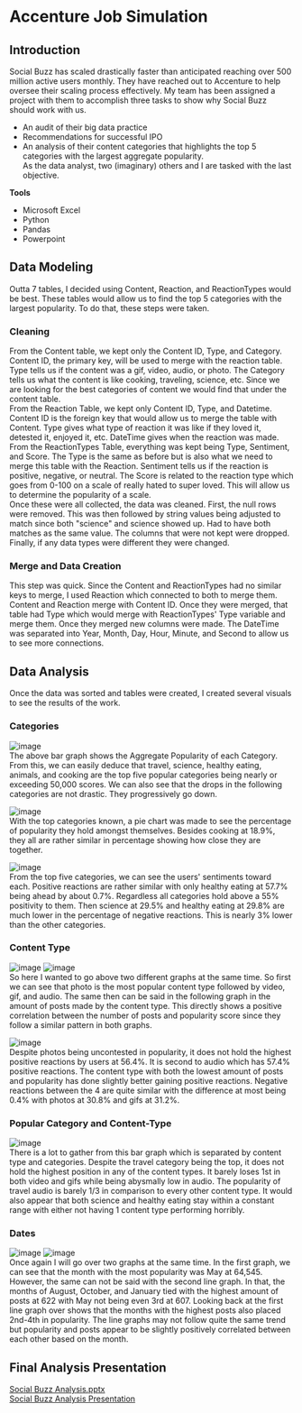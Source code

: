 # Accenture Job Simulation
## Introduction
Social Buzz has scaled drastically faster than anticipated reaching over 500 million active users monthly. They have reached out to Accenture to help oversee their scaling process effectively. My team has been assigned a project with them to accomplish three tasks to show why Social Buzz should work with us.
- An audit of their big data practice
- Recommendations for successful IPO
- An analysis of their content categories that highlights the top 5 categories with the largest aggregate popularity.    
As the data analyst, two (imaginary) others and I are tasked with the last objective.    

**Tools**
- Microsoft Excel
- Python
- Pandas
- Powerpoint
## Data Modeling
Outta 7 tables, I decided using Content, Reaction, and ReactionTypes would be best. These tables would allow us to find the top 5 categories with the largest popularity. To do that, these steps were taken.      
### Cleaning
From the Content table, we kept only the Content ID, Type, and Category. Content ID, the primary key, will be used to merge with the reaction table. Type tells us if the content was a gif, video, audio, or photo. The Category tells us what the content is like cooking, traveling, science, etc. Since we are looking for the best categories of content we would find that under the content table.     
From the Reaction Table, we kept only Content ID, Type, and Datetime. Content ID is the foreign key that would allow us to merge the table with Content. Type gives what type of reaction it was like if they loved it, detested it, enjoyed it, etc. DateTime gives when the reaction was made.     
From the ReactionTypes Table, everything was kept being Type, Sentiment, and Score. The Type is the same as before but is also what we need to merge this table with the Reaction. Sentiment tells us if the reaction is positive, negative, or neutral. The Score is related to the reaction type which goes from 0-100 on a scale of really hated to super loved. This will allow us to determine the popularity of a scale.    
Once these were all collected, the data was cleaned. First, the null rows were removed. This was then followed by string values being adjusted to match since both "science" and science showed up. Had to have both matches as the same value. The columns that were not kept were dropped. Finally, if any data types were different they were changed.
### Merge and Data Creation
This step was quick. Since the Content and ReactionTypes had no similar keys to merge, I used Reaction which connected to both to merge them. Content and Reaction merge with Content ID. Once they were merged, that table had Type which would merge with ReactionTypes' Type variable and merge them. Once they merged new columns were made. The DateTime was separated into Year, Month, Day, Hour, Minute, and Second to allow us to see more connections.
## Data Analysis
Once the data was sorted and tables were created, I created several visuals to see the results of the work.      

### Categories  
![image](https://github.com/user-attachments/assets/89ff0cb0-428f-4b05-b95a-377876b0d083)    
The above bar graph shows the Aggregate Popularity of each Category. From this, we can easily deduce that travel, science, healthy eating, animals, and cooking are the top five popular categories being nearly or exceeding 50,000 scores. We can also see that the drops in the following categories are not drastic. They progressively go down.      

![image](https://github.com/user-attachments/assets/d675a71c-0cb8-4ab3-b3a6-1f935ae88255)    
With the top categories known, a pie chart was made to see the percentage of popularity they hold amongst themselves. Besides cooking at 18.9%, they all are rather similar in percentage showing how close they are together.    

![image](https://github.com/user-attachments/assets/f669fe56-f0a0-4145-8b0b-8128a735a800)    
From the top five categories, we can see the users' sentiments toward each. Positive reactions are rather similar with only healthy eating at 57.7% being ahead by about 0.7%. Regardless all categories hold above a 55% positivity to them. Then science at 29.5% and healthy eating at 29.8% are much lower in the percentage of negative reactions. This is nearly 3% lower than the other categories.    

### Content Type
![image](https://github.com/user-attachments/assets/f926d8ae-84d9-4fde-a356-38e47c540194)
![image](https://github.com/user-attachments/assets/8109b982-cb78-4a09-a2ce-8ec9b1e6c783)    
So here I wanted to go above two different graphs at the same time. So first we can see that photo is the most popular content type followed by video, gif, and audio. The same then can be said in the following graph in the amount of posts made by the content type. This directly shows a positive correlation between the number of posts and popularity score since they follow a similar pattern in both graphs.    

![image](https://github.com/user-attachments/assets/3ac0435f-ee9c-4343-8a04-6f6dc960c019)    
Despite photos being uncontested in popularity, it does not hold the highest positive reactions by users at 56.4%. It is second to audio which has 57.4% positive reactions. The content type with both the lowest amount of posts and popularity has done slightly better gaining positive reactions. Negative reactions between the 4 are quite similar with the difference at most being 0.4% with photos at 30.8% and gifs at 31.2%.

### Popular Category and Content-Type
![image](https://github.com/user-attachments/assets/49298532-d9d9-4b03-8e87-4f23d3a2c13c)    
There is a lot to gather from this bar graph which is separated by content type and categories. Despite the travel category being the top, it does not hold the highest position in any of the content types. It barely loses 1st in both video and gifs while being abysmally low in audio. The popularity of travel audio is barely 1/3 in comparison to every other content type. It would also appear that both science and healthy eating stay within a constant range with either not having 1 content type performing horribly.     

### Dates
![image](https://github.com/user-attachments/assets/9ca9f5cf-4721-4c9c-bb70-350a314f51fb) 
![image](https://github.com/user-attachments/assets/9110b64a-656f-4eb2-9c65-e15dfa5502cb)       
Once again I will go over two graphs at the same time. In the first graph, we can see that the month with the most popularity was May at 64,545. However, the same can not be said with the second line graph. In that, the months of August, October, and January tied with the highest amount of posts at 622 with May not being even 3rd at 607. Looking back at the first line graph over shows that the months with the highest posts also placed 2nd-4th in popularity. The line graphs may not follow quite the same trend but popularity and posts appear to be slightly positively correlated between each other based on the month. 

## Final Analysis Presentation
[Social Buzz Analysis.pptx](https://github.com/user-attachments/files/17595373/Social.Buzz.Analysis.pptx)     
[Social Buzz Analysis Presentation](https://drive.google.com/file/d/1vdI7_h1xYpCvwHF_Lnqq25jjmuzeTXPT/view?usp=sharing)
